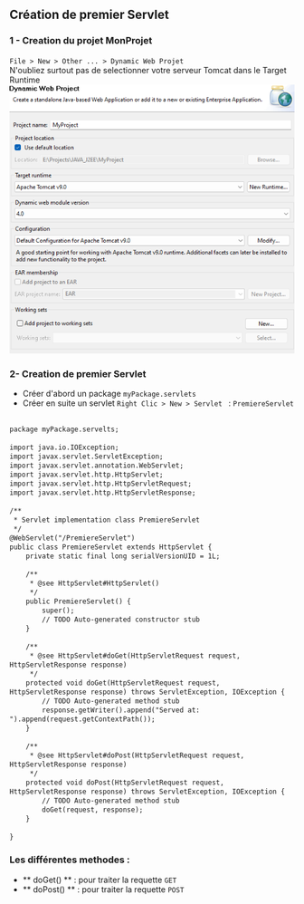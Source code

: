 ## Création de premier Servlet

### 1 - Creation du projet MonProjet 
`File > New > Other ... > Dynamic Web Projet `  
	N'oubliez surtout pas de selectionner votre serveur Tomcat dans le Target Runtime  
![create project](../assets/TP2_create_project.png)

### 2- Creation de premier Servlet
- Créer d'abord un package `myPackage.servlets`  
- Créer en suite un servlet `Right Clic > New > Servlet ` : `PremiereServlet`  
##
	package myPackage.servelts;

	import java.io.IOException;
	import javax.servlet.ServletException;
	import javax.servlet.annotation.WebServlet;
	import javax.servlet.http.HttpServlet;
	import javax.servlet.http.HttpServletRequest;
	import javax.servlet.http.HttpServletResponse;

	/**
	 * Servlet implementation class PremiereServlet
	 */
	@WebServlet("/PremiereServlet")
	public class PremiereServlet extends HttpServlet {
		private static final long serialVersionUID = 1L;
		   
		/**
		 * @see HttpServlet#HttpServlet()
		 */
		public PremiereServlet() {
			super();
			// TODO Auto-generated constructor stub
		}

		/**
		 * @see HttpServlet#doGet(HttpServletRequest request, HttpServletResponse response)
		 */
		protected void doGet(HttpServletRequest request, HttpServletResponse response) throws ServletException, IOException {
			// TODO Auto-generated method stub
			response.getWriter().append("Served at: ").append(request.getContextPath());
		}

		/**
		 * @see HttpServlet#doPost(HttpServletRequest request, HttpServletResponse response)
		 */
		protected void doPost(HttpServletRequest request, HttpServletResponse response) throws ServletException, IOException {
			// TODO Auto-generated method stub
			doGet(request, response);
		}

	}

### Les différentes methodes :
- ** doGet() ** : pour traiter la requette `GET`
- ** doPost() ** : pour traiter la requette `POST`
